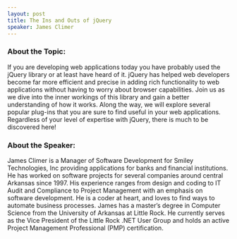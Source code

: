```yaml
---
layout: post
title: The Ins and Outs of jQuery
speaker: James Climer
---
```


### About the Topic: 
If you are developing web applications today you have probably used the jQuery library or at least have heard of it. jQuery has helped web developers become far more efficient and precise in adding rich functionality to web applications without having to worry about browser capabilities. Join us as we dive into the inner workings of this library and gain a better understanding of how it works. Along the way, we will explore several popular plug-ins that you are sure to find useful in your web applications. Regardless of your level of expertise with jQuery, there is much to be discovered here! 

### About the Speaker:
James Climer is a Manager of Software Development for Smiley Technologies, Inc providing applications for banks and financial institutions. He has worked on software projects for several companies around central Arkansas since 1997. His experience ranges from design and coding to IT Audit and Compliance to Project Management with an emphasis on software development. He is a coder at heart, and loves to find ways to automate business processes. James has a master’s degree in Computer Science from the University of Arkansas at Little Rock. He currently serves as the Vice President of the Little Rock .NET User Group and holds an active Project Management Professional (PMP) certification.